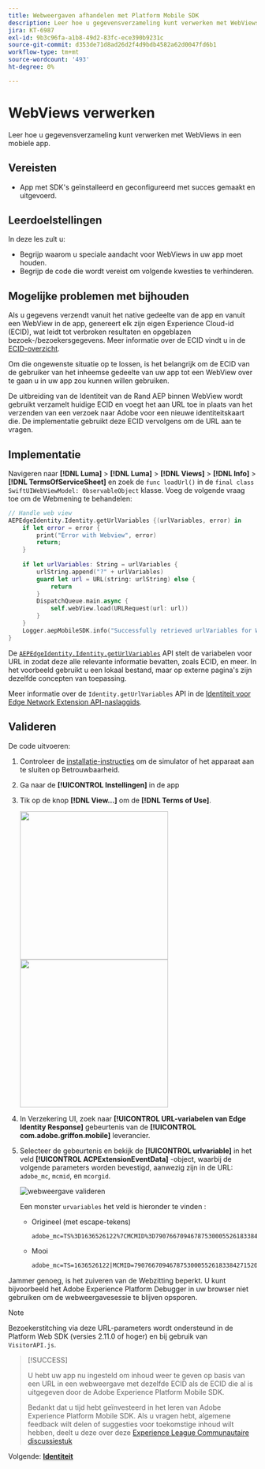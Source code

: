 ```yaml
---
title: Webweergaven afhandelen met Platform Mobile SDK
description: Leer hoe u gegevensverzameling kunt verwerken met WebViews in een mobiele app.
jira: KT-6987
exl-id: 9b3c96fa-a1b8-49d2-83fc-ece390b9231c
source-git-commit: d353de71d8ad26d2f4d9bdb4582a62d0047fd6b1
workflow-type: tm+mt
source-wordcount: '493'
ht-degree: 0%

---
```


# WebViews verwerken

Leer hoe u gegevensverzameling kunt verwerken met WebViews in een mobiele app.

## Vereisten

* App met SDK&#39;s geïnstalleerd en geconfigureerd met succes gemaakt en uitgevoerd.

## Leerdoelstellingen

In deze les zult u:

* Begrijp waarom u speciale aandacht voor WebViews in uw app moet houden.
* Begrijp de code die wordt vereist om volgende kwesties te verhinderen.

## Mogelijke problemen met bijhouden

Als u gegevens verzendt vanuit het native gedeelte van de app en vanuit een WebView in de app, genereert elk zijn eigen Experience Cloud-id (ECID), wat leidt tot verbroken resultaten en opgeblazen bezoek-/bezoekersgegevens. Meer informatie over de ECID vindt u in de [ECID-overzicht](https://experienceleague.adobe.com/docs/experience-platform/identity/ecid.html?lang=en).

Om die ongewenste situatie op te lossen, is het belangrijk om de ECID van de gebruiker van het inheemse gedeelte van uw app tot een WebView over te gaan u in uw app zou kunnen willen gebruiken.

De uitbreiding van de Identiteit van de Rand AEP binnen WebView wordt gebruikt verzamelt huidige ECID en voegt het aan URL toe in plaats van het verzenden van een verzoek naar Adobe voor een nieuwe identiteitskaart die. De implementatie gebruikt deze ECID vervolgens om de URL aan te vragen.

## Implementatie

Navigeren naar **[!DNL Luma]** > **[!DNL Luma]** > **[!DNL Views]** > **[!DNL Info]** > **[!DNL TermsOfServiceSheet]** en zoek de `func loadUrl()` in de `final class SwiftUIWebViewModel: ObservableObject` klasse. Voeg de volgende vraag toe om de Webmening te behandelen:

```swift
// Handle web view
AEPEdgeIdentity.Identity.getUrlVariables {(urlVariables, error) in
    if let error = error {
        print("Error with Webview", error)
        return;
    }
    
    if let urlVariables: String = urlVariables {
        urlString.append("?" + urlVariables)
        guard let url = URL(string: urlString) else {
            return
        }
        DispatchQueue.main.async {
            self.webView.load(URLRequest(url: url))
        }
    }
    Logger.aepMobileSDK.info("Successfully retrieved urlVariables for WebView, final URL: \(urlString)")
}
```

De [`AEPEdgeIdentity.Identity.getUrlVariables`](https://developer.adobe.com/client-sdks/documentation/identity-for-edge-network/api-reference/#geturlvariables) API stelt de variabelen voor URL in zodat deze alle relevante informatie bevatten, zoals ECID, en meer. In het voorbeeld gebruikt u een lokaal bestand, maar op externe pagina&#39;s zijn dezelfde concepten van toepassing.

Meer informatie over de `Identity.getUrlVariables` API in de [Identiteit voor Edge Network Extension API-naslaggids](https://developer.adobe.com/client-sdks/documentation/identity-for-edge-network/api-reference/#geturlvariables).

## Valideren

De code uitvoeren:

1. Controleer de [installatie-instructies](assurance.md#connecting-to-a-session) om de simulator of het apparaat aan te sluiten op Betrouwbaarheid.
1. Ga naar de **[!UICONTROL Instellingen]** in de app
1. Tik op de knop **[!DNL View...]** om de **[!DNL Terms of Use]**.

   <img src="./assets/tou1.png" width="300" /> <img src="./assets/tou2.png" width="300" />

1. In Verzekering UI, zoek naar **[!UICONTROL URL-variabelen van Edge Identity Response]** gebeurtenis van de **[!UICONTROL com.adobe.griffon.mobile]** leverancier.
1. Selecteer de gebeurtenis en bekijk de **[!UICONTROL urlvariable]** in het veld **[!UICONTROL ACPExtensionEventData]** -object, waarbij de volgende parameters worden bevestigd, aanwezig zijn in de URL: `adobe_mc`, `mcmid`, en `mcorgid`.

   ![webweergave valideren](assets/webview-validation.png)

   Een monster `urvariables` het veld is hieronder te vinden :

   * Origineel (met escape-tekens)

     ```html
     adobe_mc=TS%3D1636526122%7CMCMID%3D79076670946787530005526183384271520749%7CMCORGID%3D7ABB3E6A5A7491460A495D61%40AdobeOrg
     ```

   * Mooi

     ```html
     adobe_mc=TS=1636526122|MCMID=79076670946787530005526183384271520749|MCORGID=7ABB3E6A5A7491460A495D61@AdobeOrg
     ```

Jammer genoeg, is het zuiveren van de Webzitting beperkt. U kunt bijvoorbeeld het Adobe Experience Platform Debugger in uw browser niet gebruiken om de webweergavesessie te blijven opsporen.

>[!NOTE]
>
>Bezoekerstitching via deze URL-parameters wordt ondersteund in de Platform Web SDK (versies 2.11.0 of hoger) en bij gebruik van `VisitorAPI.js`.


>[!SUCCESS]
>
>U hebt uw app nu ingesteld om inhoud weer te geven op basis van een URL in een webweergave met dezelfde ECID als de ECID die al is uitgegeven door de Adobe Experience Platform Mobile SDK.
>
>Bedankt dat u tijd hebt geïnvesteerd in het leren van Adobe Experience Platform Mobile SDK. Als u vragen hebt, algemene feedback wilt delen of suggesties voor toekomstige inhoud wilt hebben, deelt u deze over deze [Experience League Communautaire discussiestuk](https://experienceleaguecommunities.adobe.com/t5/adobe-experience-platform-data/tutorial-discussion-implement-adobe-experience-cloud-in-mobile/td-p/443796)

Volgende: **[Identiteit](identity.md)**
